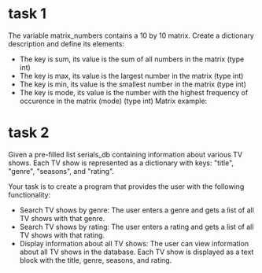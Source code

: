 # task 1
The variable matrix_numbers contains a 10 by 10 matrix. Create a dictionary description and define its elements:

* The key is sum, its value is the sum of all numbers in the matrix (type int)
* The key is max, its value is the largest number in the matrix (type int)
* The key is min, its value is the smallest number in the matrix (type int)
* The key is mode, its value is the number with the highest frequency of occurence in the matrix (mode) (type int)
Matrix example:



# task 2
Given a pre-filled list serials_db containing information about various TV shows. Each TV show is represented as a dictionary with keys: "title", "genre", "seasons", and "rating".

Your task is to create a program that provides the user with the following functionality:

* Search TV shows by genre: The user enters a genre and gets a list of all TV shows with that genre.
* Search TV shows by rating: The user enters a rating and gets a list of all TV shows with that rating.
* Display information about all TV shows: The user can view information about all TV shows in the database. Each TV show is displayed as a text block with the title, genre, seasons, and rating.